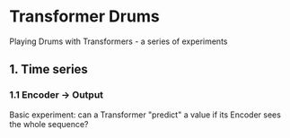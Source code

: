 # Transformer Drums

Playing Drums with Transformers - a series of experiments

## 1. Time series

### 1.1 Encoder -> Output

Basic experiment: can a Transformer "predict" a value if its Encoder sees the whole sequence?